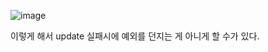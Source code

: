 ![image](https://user-images.githubusercontent.com/108928206/197323952-d0eb5f84-3e59-4bd1-97f5-c6b4cdc6d082.png)

이렇게 해서 update 실패시에 예외를 던지는 게 아니게 할 수가 있다.
